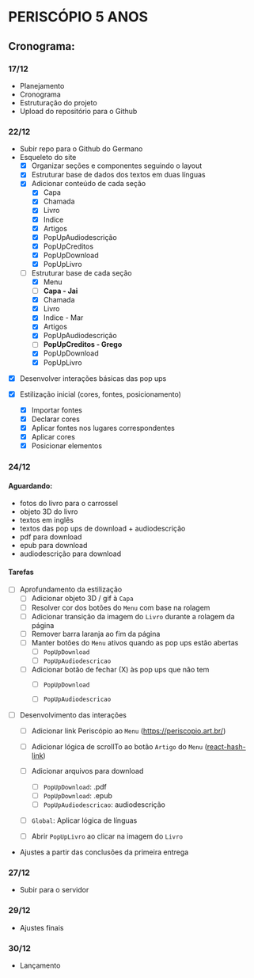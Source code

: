 # PERISCÓPIO 5 ANOS

## Cronograma:
### 17/12
- Planejamento
- Cronograma
- Estruturação do projeto
- Upload do repositório para o Github

### 22/12

- Subir repo para o Github do Germano
- Esqueleto do site
  - [x] Organizar seções e componentes seguindo o layout
  - [x] Estruturar base de dados dos textos em duas línguas
  - [x] Adicionar conteúdo de cada seção
      - [x] Capa
      - [x] Chamada
      - [x] Livro
      - [x] Indice
      - [x] Artigos
      - [x] PopUpAudiodescrição
      - [x] PopUpCreditos
      - [x] PopUpDownload
      - [x] PopUpLivro
  - [ ] Estruturar base de cada seção
      - [x] Menu
      - [ ] **Capa - Jai**
      - [x] Chamada
      - [x] Livro
      - [x] Indice - Mar
      - [x] Artigos
      - [x] PopUpAudiodescrição
      - [ ] **PopUpCreditos - Grego**
      - [x] PopUpDownload
      - [x] PopUpLivro
- [x] Desenvolver interações básicas das pop ups

- [x] Estilização inicial (cores, fontes, posicionamento)
  - [x] Importar fontes
  - [x] Declarar cores
  - [x] Aplicar fontes nos lugares correspondentes
  - [x] Aplicar cores
  - [x] Posicionar elementos

### 24/12
#### Aguardando: 
- fotos do livro para o carrossel
- objeto 3D do livro
- textos em inglês
- textos das pop ups de download + audiodescrição
- pdf para download
- epub para download
- audiodescrição para download

#### Tarefas
- [ ] Aprofundamento da estilização
  - [ ] Adicionar objeto 3D / gif à `Capa`
  - [ ] Resolver cor dos botões do `Menu` com base na rolagem
  - [ ] Adicionar transição da imagem do `Livro` durante a rolagem da página
  - [ ] Remover barra laranja ao fim da página
  - [ ] Manter botões do `Menu` ativos quando as pop ups estão abertas
    - [ ] `PopUpDownload`
    - [ ] `PopUpAudiodescricao`
  - [ ] Adicionar botão de fechar (X) às pop ups que não tem
    - [ ] `PopUpDownload`
    - [ ] `PopUpAudiodescricao`


- [ ] Desenvolvimento das interações
  - [ ] Adicionar link Periscópio ao `Menu` (https://periscopio.art.br/)
  - [ ] Adicionar lógica de scrollTo ao botão `Artigo` do `Menu` ([react-hash-link](https://www.npmjs.com/package/react-hash-link))
  - [ ] Adicionar arquivos para download
    - [ ] `PopUpDownload`: .pdf
    - [ ] `PopUpDownload`: .epub
    - [ ] `PopUpAudiodescricao`: audiodescrição
  - [ ] `Global`: Aplicar lógica de línguas
  - [ ] Abrir `PopUpLivro` ao clicar na imagem do `Livro`


- Ajustes a partir das conclusões da primeira entrega

### 27/12
- Subir para o servidor

### 29/12
- Ajustes finais

### 30/12
- Lançamento